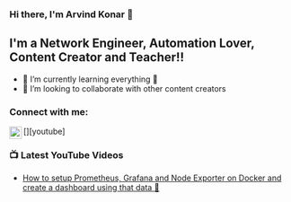 ### Hi there, I'm Arvind Konar 👋

## I'm a Network Engineer, Automation Lover, Content Creator and Teacher!!

- 🌱 I’m currently learning everything 🤣
- 👯 I’m looking to collaborate with other content creators

### Connect with me:

[<img align="left" alt="codeSTACKr | YouTube" width="22px" src="https://cdn.jsdelivr.net/npm/simple-icons@v3/icons/youtube.svg" />][youtube]

### 📺 Latest YouTube Videos

<!-- YOUTUBE:START -->

- [How to setup Prometheus, Grafana and Node Exporter on Docker and create a dashboard using that data 💪](https://www.youtube.com/watch?v=RZ7xbUogin0&t=177s)
